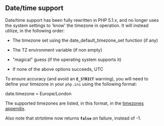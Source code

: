 Date/time support
-----------------

Date/time support has been fully rewritten in PHP 5.1.x, and no longer
uses the system settings to 'know' the timezone in operation. It will
instead utilize, in the following order:

-   The timezone set using the <span
    class="function">date\_default\_timezone\_set</span> function (if
    any)

-   The TZ environment variable (if non empty)

-   "magical" guess (if the operating system supports it)

-   If none of the above options succeeds, UTC

To ensure accuracy (and avoid an **`E_STRICT`** warning), you will need
to define your timezone in your `php.ini` using the following format:

date.timezone = Europe/London

The supported timezones are listed, in this format, in the
<a href="/timezones.html" class="link">timezones appendix</a>.

Also note that <span class="function">strtotime</span> now returns
**`false`** on failure, instead of -1.

